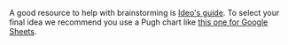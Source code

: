 A good resource to help with brainstorming is [Ideo's guide](https://www.ideou.com/pages/brainstorming). To select your final idea we recommend you use a Pugh chart like [this one for Google Sheets](https://docs.google.com/spreadsheets/d/12jvLjEAkh1baQ4FG6hwC-ztA4dXR-L9lTM_v6XlwUbc/edit?usp=sharing).
